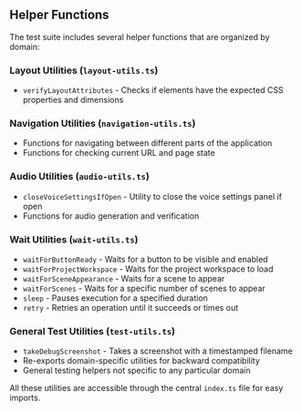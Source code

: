 ## Helper Functions

The test suite includes several helper functions that are organized by domain:

### Layout Utilities (`layout-utils.ts`)
- `verifyLayoutAttributes` - Checks if elements have the expected CSS properties and dimensions

### Navigation Utilities (`navigation-utils.ts`)
- Functions for navigating between different parts of the application
- Functions for checking current URL and page state

### Audio Utilities (`audio-utils.ts`)
- `closeVoiceSettingsIfOpen` - Utility to close the voice settings panel if open
- Functions for audio generation and verification

### Wait Utilities (`wait-utils.ts`)
- `waitForButtonReady` - Waits for a button to be visible and enabled
- `waitForProjectWorkspace` - Waits for the project workspace to load
- `waitForSceneAppearance` - Waits for a scene to appear
- `waitForScenes` - Waits for a specific number of scenes to appear
- `sleep` - Pauses execution for a specified duration
- `retry` - Retries an operation until it succeeds or times out

### General Test Utilities (`test-utils.ts`)
- `takeDebugScreenshot` - Takes a screenshot with a timestamped filename
- Re-exports domain-specific utilities for backward compatibility
- General testing helpers not specific to any particular domain

All these utilities are accessible through the central `index.ts` file for easy imports. 